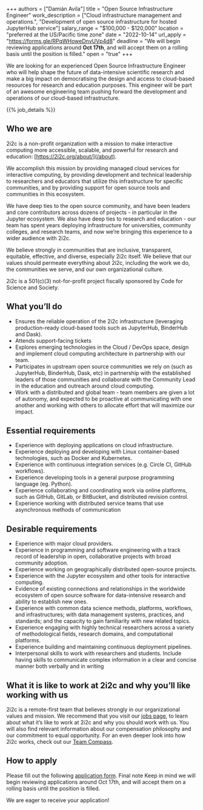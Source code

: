 +++
authors =  ["Damián Avila"]
title = "Open Source Infrastructure Engineer"
work_description = ["Cloud infrastructure management and operations.", "Development of open source infrastructure for hosted JupyterHub service"]
salary_range = "$100,000 - $120,000"
location = "preferred at the US/Pacific time zone"
date = "2022-10-14"
url_apply = "https://forms.gle/RPqWHoweDnvUVp4d8"
deadline = "We will begin reviewing applications around **Oct 17th**, and will accept them on a rolling basis until the position is filled."
open = "true"
+++

We are looking for an experienced Open Source Infrastructure Engineer who will help shape the future of data-intensive scientific research and make a big impact on democratising the design and access to cloud-based resources for research and education purposes. This engineer will be part of an awesome engineering team pushing forward the development and operations of our cloud-based infrastructure.

<!-- Defined in layouts/shortcodes/job_details.html -->
{{% job_details %}}

## Who we are

2i2c is a non-profit organization with a mission to make interactive computing more accessible, scalable, and powerful for research and education: [https://2i2c.org/about/](/about).

We accomplish this mission by providing managed cloud services for interactive computing, by providing development and technical leadership to researchers and educators that utilize this infrastructure for specific communities, and by providing support for open source tools and communities in this ecosystem.

We have deep ties to the open source community, and have been leaders and core contributors across dozens of projects - in particular in the Jupyter ecosystem. We also have deep ties to research and education - our team has spent years deploying infrastructure for universities, community colleges, and research teams, and now we’re bringing this experience to a wider audience with 2i2c.

We believe strongly in communities that are inclusive, transparent, equitable, effective, and diverse, especially 2i2c itself. We believe that our values should permeate everything about 2i2c, including the work we do, the communities we serve, and our own organizational culture.

2i2c is a 501(c)(3) not-for-profit project fiscally sponsored by Code for Science and Society.

## What you’ll do

* Ensures the reliable operation of the 2i2c infrastructure (leveraging production-ready cloud-based tools such as JupyterHub, BinderHub and Dask).
* Attends support-facing tickets
* Explores emerging technologies in the Cloud / DevOps space, design and implement cloud computing architecture in partnership with our team.
* Participates in upstream open source communities we rely on (such as JupyterHub, BinderHub, Dask, etc) in partnership with the established leaders of those communities and collaborate with the Community Lead in the education and outreach around cloud computing.
* Work with a distributed and global team - team members are given a lot of autonomy, and expected to be proactive at communicating with one another and working with others to allocate effort that will maximize our impact.


## Essential requirements

* Experience with deploying applications on cloud infrastructure.
* Experience deploying and developing with Linux container-based technologies, such as Docker and Kubernetes.
* Experience with continuous integration services (e.g. Circle CI, GitHub workflows).
* Experience developing tools in a general purpose programming language (eg. Python).
* Experience collaborating and coordinating work via online platforms, such as GitHub, GitLab, or BitBucket, and distributed revision control.
* Experience working with distributed service teams that use asynchronous methods of communication

## Desirable requirements

* Experience with major cloud providers.
* Experience in programming and software engineering with a track record of leadership in open, collaborative projects with broad community adoption.
* Experience working on geographically distributed open-source projects.
* Experience with the Jupyter ecosystem and other tools for interactive computing.
* Evidence of existing connections and relationships in the worldwide ecosystem of open source software for data-intensive research and ability to establish new ones.
* Experience with common data science methods, platforms, workflows, and infrastructures; with data management systems, practices, and standards; and the capacity to gain familiarity with new related topics.
* Experience engaging with highly technical researchers across a variety of methodological fields, research domains, and computational platforms.
* Experience building and maintaining continuous deployment pipelines.
* Interpersonal skills to work with researchers and students. Include having skills to communicate complex information in a clear and concise manner both verbally and in writing

## What it is like to work at 2i2c and why you’ll like working with us

2i2c is a remote-first team that believes strongly in our organizational values and mission. We recommend that you visit our [jobs page](/jobs), to learn about what it’s like to work at 2i2c and why you should work with us. You will also find relevant information about our compensation philosophy and our commitment to equal opportunity. For an even deeper look into how 2i2c works, check out our [Team Compass](https://team-compass.2i2c.org/en/latest/).

## How to apply

Please fill out the following [application form](https://forms.gle/RPqWHoweDnvUVp4d8).
Final note
Keep in mind we will begin reviewing applications around Oct 17th, and will accept them on a rolling basis until the position is filled.

We are eager to receive your application!
